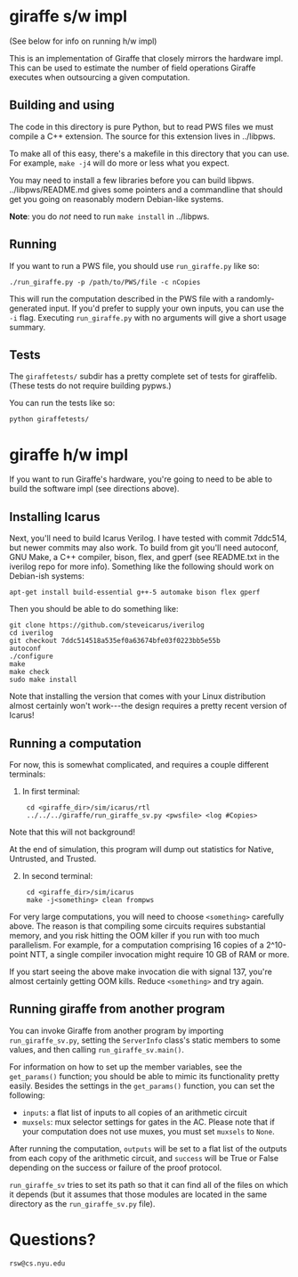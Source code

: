 # giraffe s/w impl #

(See below for info on running h/w impl)

This is an implementation of Giraffe that closely mirrors the hardware impl.
This can be used to estimate the number of field operations Giraffe executes
when outsourcing a given computation.

## Building and using ##

The code in this directory is pure Python, but to read PWS files we must compile a C++ extension.
The source for this extension lives in ../libpws.

To make all of this easy, there's a makefile in this directory that you can use. For example,
`make -j4` will do more or less what you expect.

You may need to install a few libraries before you can build libpws. ../libpws/README.md gives
some pointers and a commandline that should get you going on reasonably modern Debian-like systems.

**Note**: you do *not* need to run `make install` in ../libpws.

## Running ##

If you want to run a PWS file, you should use `run_giraffe.py` like so:

    ./run_giraffe.py -p /path/to/PWS/file -c nCopies

This will run the computation described in the PWS file with a randomly-generated input. If you'd
prefer to supply your own inputs, you can use the `-i` flag. Executing `run_giraffe.py` with
no arguments will give a short usage summary.

## Tests ##

The `giraffetests/` subdir has a pretty complete set of tests for giraffelib. (These tests
do not require building pypws.)

You can run the tests like so:

    python giraffetests/

# giraffe h/w impl #

If you want to run Giraffe's hardware, you're going to need to be able to build the software
impl (see directions above).

## Installing Icarus ##

Next, you'll need to build Icarus Verilog. I have tested with commit 7ddc514, but newer commits
may also work. To build from git you'll need autoconf, GNU Make, a C++ compiler, bison, flex,
and gperf (see README.txt in the iverilog repo for more info). Something like the following
should work on Debian-ish systems:

    apt-get install build-essential g++-5 automake bison flex gperf

Then you should be able to do something like:

    git clone https://github.com/steveicarus/iverilog
    cd iverilog
    git checkout 7ddc514518a535ef0a63674bfe03f0223bb5e55b
    autoconf
    ./configure
    make
    make check
    sudo make install

Note that installing the version that comes with your Linux distribution almost certainly
won't work---the design requires a pretty recent version of Icarus!

## Running a computation ##

For now, this is somewhat complicated, and requires a couple different terminals:

1. In first terminal:

        cd <giraffe_dir>/sim/icarus/rtl
        ../../../giraffe/run_giraffe_sv.py <pwsfile> <log #Copies>

  Note that this will not background!

  At the end of simulation, this program will dump out statistics for Native, Untrusted, and Trusted.

2. In second terminal:

        cd <giraffe_dir>/sim/icarus
        make -j<something> clean frompws

  For very large computations, you will need to choose `<something>` carefully above. The reason is
  that compiling some circuits requires substantial memory, and you risk hitting the OOM killer if
  you run with too much parallelism. For example, for a computation comprising 16 copies of a
  2^10-point NTT, a single compiler invocation might require 10 GB of RAM or more.

  If you start seeing the above make invocation die with signal 137, you're almost certainly getting
  OOM kills. Reduce `<something>` and try again.

## Running giraffe from another program ##

You can invoke Giraffe from another program by importing `run_giraffe_sv.py`,
setting the `ServerInfo` class's static members to some values, and then calling
`run_giraffe_sv.main()`.

For information on how to set up the member variables, see the `get_params()`
function; you should be able to mimic its functionality pretty easily.
Besides the settings in the `get_params()` function, you can set the following:

- `inputs`: a flat list of inputs to all copies of an arithmetic circuit
- `muxsels`: mux selector settings for gates in the AC. Please note that
   if your computation does not use muxes, you must set `muxsels` to `None`.

After running the computation, `outputs` will be set to a flat list of the
outputs from each copy of the arithmetic circuit, and `success` will be
True or False depending on the success or failure of the proof protocol.

`run_giraffe_sv` tries to set its path so that it can find all of the files
on which it depends (but it assumes that those modules are located in the
same directory as the `run_giraffe_sv.py` file).

# Questions? #

    rsw@cs.nyu.edu
